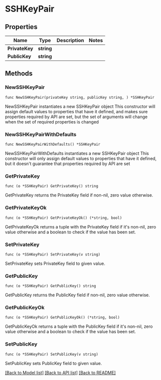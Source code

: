 # SSHKeyPair

## Properties

Name | Type | Description | Notes
------------ | ------------- | ------------- | -------------
**PrivateKey** | **string** |  | 
**PublicKey** | **string** |  | 

## Methods

### NewSSHKeyPair

`func NewSSHKeyPair(privateKey string, publicKey string, ) *SSHKeyPair`

NewSSHKeyPair instantiates a new SSHKeyPair object
This constructor will assign default values to properties that have it defined,
and makes sure properties required by API are set, but the set of arguments
will change when the set of required properties is changed

### NewSSHKeyPairWithDefaults

`func NewSSHKeyPairWithDefaults() *SSHKeyPair`

NewSSHKeyPairWithDefaults instantiates a new SSHKeyPair object
This constructor will only assign default values to properties that have it defined,
but it doesn't guarantee that properties required by API are set

### GetPrivateKey

`func (o *SSHKeyPair) GetPrivateKey() string`

GetPrivateKey returns the PrivateKey field if non-nil, zero value otherwise.

### GetPrivateKeyOk

`func (o *SSHKeyPair) GetPrivateKeyOk() (*string, bool)`

GetPrivateKeyOk returns a tuple with the PrivateKey field if it's non-nil, zero value otherwise
and a boolean to check if the value has been set.

### SetPrivateKey

`func (o *SSHKeyPair) SetPrivateKey(v string)`

SetPrivateKey sets PrivateKey field to given value.


### GetPublicKey

`func (o *SSHKeyPair) GetPublicKey() string`

GetPublicKey returns the PublicKey field if non-nil, zero value otherwise.

### GetPublicKeyOk

`func (o *SSHKeyPair) GetPublicKeyOk() (*string, bool)`

GetPublicKeyOk returns a tuple with the PublicKey field if it's non-nil, zero value otherwise
and a boolean to check if the value has been set.

### SetPublicKey

`func (o *SSHKeyPair) SetPublicKey(v string)`

SetPublicKey sets PublicKey field to given value.



[[Back to Model list]](../README.md#documentation-for-models) [[Back to API list]](../README.md#documentation-for-api-endpoints) [[Back to README]](../README.md)


